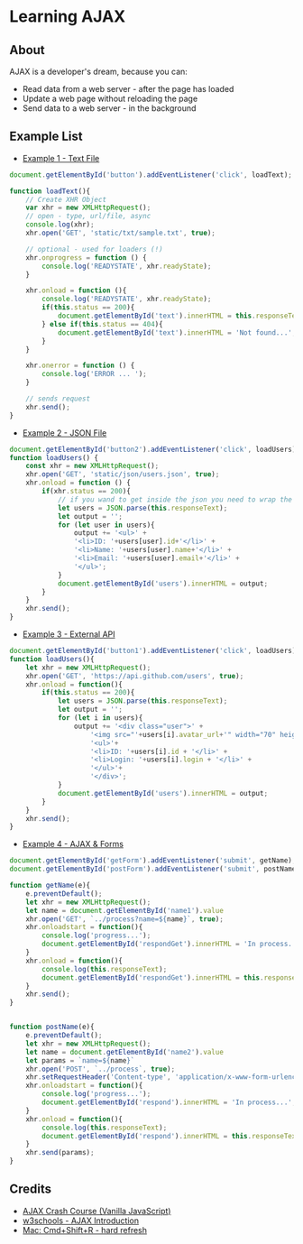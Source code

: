 # Learning AJAX

## About

AJAX is a developer's dream, because you can:

- Read data from a web server - after the page has loaded
- Update a web page without reloading the page
- Send data to a web server - in the background

## Example List

- [Example 1 - Text File](static/js/ajax1.js)

```js
document.getElementById('button').addEventListener('click', loadText);

function loadText(){
    // Create XHR Object
    var xhr = new XMLHttpRequest();
    // open - type, url/file, async
    console.log(xhr);
    xhr.open('GET', 'static/txt/sample.txt', true);

    // optional - used for loaders (!)
    xhr.onprogress = function () {
        console.log('READYSTATE', xhr.readyState);
    }

    xhr.onload = function (){
        console.log('READYSTATE', xhr.readyState);
        if(this.status == 200){
            document.getElementById('text').innerHTML = this.responseText;
        } else if(this.status == 404){
            document.getElementById('text').innerHTML = 'Not found...';
        }
    }

    xhr.onerror = function () {
        console.log('ERROR ... ');
    }

    // sends request
    xhr.send();
}
```


- [Example 2 - JSON File](static/js/ajax2.js)

```js
document.getElementById('button2').addEventListener('click', loadUsers);
function loadUsers() {
    const xhr = new XMLHttpRequest();
    xhr.open('GET', 'static/json/users.json', true);
    xhr.onload = function () {
        if(xhr.status == 200){
            // if you wand to get inside the json you need to wrap the whole thing with JSON.parse
            let users = JSON.parse(this.responseText);
            let output = '';
            for (let user in users){
                output += '<ul>' +
                '<li>ID: '+users[user].id+'</li>' +
                '<li>Name: '+users[user].name+'</li>' +
                '<li>Email: '+users[user].email+'</li>' +
                '</ul>';
            }
            document.getElementById('users').innerHTML = output;
        }
    }
    xhr.send();
}
```


- [Example 3 - External API](static/js/ajax3.js)

```js
document.getElementById('button1').addEventListener('click', loadUsers);
function loadUsers(){
    let xhr = new XMLHttpRequest();
    xhr.open('GET', 'https://api.github.com/users', true);
    xhr.onload = function(){
        if(this.status == 200){
            let users = JSON.parse(this.responseText);
            let output = '';
            for (let i in users){
                output += '<div class="user">' +
                    '<img src="'+users[i].avatar_url+'" width="70" height="70">' +
                    '<ul>'+
                    '<li>ID: '+users[i].id + '</li>' +
                    '<li>Login: '+users[i].login + '</li>' +
                    '</ul>'+
                    '</div>';
            }
            document.getElementById('users').innerHTML = output;
        }
    }
    xhr.send();
}
```


- [Example 4 - AJAX & Forms](static/js/ajax4.js)

```js
document.getElementById('getForm').addEventListener('submit', getName);
document.getElementById('postForm').addEventListener('submit', postName);

function getName(e){
    e.preventDefault();
    let xhr = new XMLHttpRequest();
    let name = document.getElementById('name1').value
    xhr.open('GET', `../process?name=${name}`, true);
    xhr.onloadstart = function(){
        console.log('progress...');
        document.getElementById('respondGet').innerHTML = 'In process...';
    }
    xhr.onload = function(){
        console.log(this.responseText);
        document.getElementById('respondGet').innerHTML = this.responseText;
    }
    xhr.send();
}


function postName(e){
    e.preventDefault();
    let xhr = new XMLHttpRequest();
    let name = document.getElementById('name2').value
    let params = `name=${name}`
    xhr.open('POST', `../process`, true);
    xhr.setRequestHeader('Content-type', 'application/x-www-form-urlencoded');
    xhr.onloadstart = function(){
        console.log('progress...');
        document.getElementById('respond').innerHTML = 'In process...';
    }
    xhr.onload = function(){
        console.log(this.responseText);
        document.getElementById('respond').innerHTML = this.responseText;
    }
    xhr.send(params);
}
```

## Credits

- [AJAX Crash Course (Vanilla JavaScript)](https://www.youtube.com/watch?v=82hnvUYY6QA&ab_channel=TraversyMedia)
- [w3schools - AJAX Introduction](https://www.w3schools.com/js/js_ajax_intro.asp)
- [Mac: Cmd+Shift+R - hard refresh](https://stackoverflow.com/questions/41144565/flask-does-not-see-change-in-js-file)















